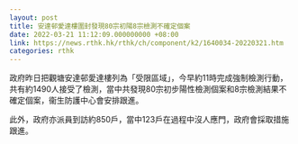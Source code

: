 ```yaml
---
layout: post
title: 安達邨愛達樓圍封發現80宗初陽8宗檢測不確定個案
date: 2022-03-21 11:12:09.000000000 +08:00
link: https://news.rthk.hk/rthk/ch/component/k2/1640034-20220321.htm
categories: rthk
---
```


政府昨日把觀塘安達邨愛達樓列為「受限區域」，今早約11時完成強制檢測行動，共有約1490人接受了檢測，當中共發現80宗初步陽性檢測個案和8宗檢測結果不確定個案，衞生防護中心會安排跟進。

此外，政府亦派員到訪約850戶，當中123戶在過程中沒人應門，政府會採取措施跟進。
